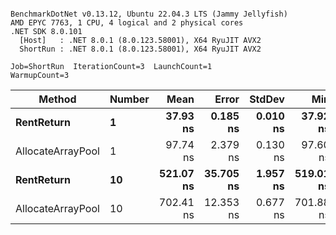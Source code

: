 ```

BenchmarkDotNet v0.13.12, Ubuntu 22.04.3 LTS (Jammy Jellyfish)
AMD EPYC 7763, 1 CPU, 4 logical and 2 physical cores
.NET SDK 8.0.101
  [Host]   : .NET 8.0.1 (8.0.123.58001), X64 RyuJIT AVX2
  ShortRun : .NET 8.0.1 (8.0.123.58001), X64 RyuJIT AVX2

Job=ShortRun  IterationCount=3  LaunchCount=1  
WarmupCount=3  

```
| Method            | Number | Mean      | Error     | StdDev   | Min       | Max       | Allocated |
|------------------ |------- |----------:|----------:|---------:|----------:|----------:|----------:|
| **RentReturn**        | **1**      |  **37.93 ns** |  **0.185 ns** | **0.010 ns** |  **37.92 ns** |  **37.94 ns** |         **-** |
| AllocateArrayPool | 1      |  97.74 ns |  2.379 ns | 0.130 ns |  97.60 ns |  97.86 ns |         - |
| **RentReturn**        | **10**     | **521.07 ns** | **35.705 ns** | **1.957 ns** | **519.01 ns** | **522.90 ns** |         **-** |
| AllocateArrayPool | 10     | 702.41 ns | 12.353 ns | 0.677 ns | 701.88 ns | 703.17 ns |         - |
